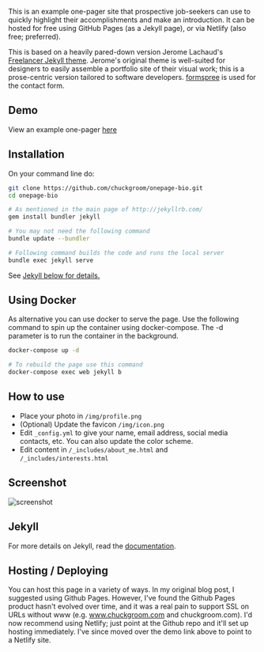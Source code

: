 This is an example one-pager site that prospective job-seekers can use to quickly
highlight their accomplishments and make an introduction. It can be hosted for free using
GitHub Pages (as a Jekyll page), or via Netlify (also free; preferred).

This is based on a heavily pared-down version Jerome Lachaud's [Freelancer Jekyll theme](https://github.com/jeromelachaud/freelancer-theme).
Jerome's original theme is well-suited for designers to easily assemble a portfolio site of their visual work; this
is a prose-centric version tailored to software developers. [formspree](http://formspree.io/) is used for the contact form.

## Demo

View an example one-pager [here](https://sage-lebkuchen-d5be31.netlify.app/)

## Installation

On your command line do:
```sh
git clone https://github.com/chuckgroom/onepage-bio.git
cd onepage-bio

# As mentioned in the main page of http://jekyllrb.com/
gem install bundler jekyll

# You may not need the following command
bundle update --bundler

# Following command builds the code and runs the local server
bundle exec jekyll serve
```
See [Jekyll below for details.](#Jekyll)

## Using Docker

As alternative you can use docker to serve the page.
Use the following command to spin up the container using docker-compose.
The -d parameter is to run the container in the background.
``` sh
docker-compose up -d

# To rebuild the page use this command
docker-compose exec web jekyll b
```
## How to use

 - Place your photo in `/img/profile.png`
 - (Optional) Update the favicon `/img/icon.png`
 - Edit `_config.yml` to give your name, email address, social media contacts, etc. You can also update the color scheme.
 - Edit content in `/_includes/about_me.html` and `/_includes/interests.html`

## Screenshot

![screenshot](https://raw.githubusercontent.com/chuckgroom/onepage-bio/master/screenshot.png)

## Jekyll

For more details on Jekyll, read the [documentation](http://jekyllrb.com/).

## Hosting / Deploying

You can host this page in a variety of ways. In my original blog post, I suggested using Github Pages. However, I've found the 
Github Pages product hasn't evolved over time, and it was a real pain to support SSL on URLs without www (e.g. 
www.chuckgroom.com and chuckgroom.com). I'd now recommend using Netlify; just point at the Github repo and it'll set up hosting
immediately. I've since moved over the demo link above to point to a Netlify site. 
